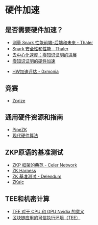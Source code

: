 # 硬件加速

## 是否需要硬件加速？

- [测量 Snark 性能前端-后端和未来 - Thaler](https://a16zcrypto.com/measuring-snark-performance-frontends-backends-and-the-future/)
- [Snark 安全性和性能 - Thaler](https://a16zcrypto.com/snark-security-and-performance/)
- [去中心化速度：零知识证明的进展](https://a16z.com/2022/04/15/zero-knowledge-proofs-hardware-decentralization-innovation/)
- [零知识证明的硬件加速](https://www.paradigm.xyz/2022/04/zk-hardware)
<!-- - [安全计算和硬件加速](https://www.sigarch.org/cryptography-for-secure-computing-a-new-hardware-acceleration-opportunity/) -->
- [HW加速评估 - 0xmonia](https://hackmd.io/@0xMonia/SkQ6-oRz3?utm_source=substack&utm_medium=email)

## 竞赛
<!-- markdown-link-check-disable -->
- [Zprize](https://hackmd.io/KGbmVFoYT2-Og30qjoG3ow#bfb53425-submission)

## 通用硬件资源和指南

- [PipeZK](https://www.microsoft.com/en-us/research/publication/pipezk-accelerating-zero-knowledge-proof-with-a-pipelined-architecture/)
- [现代硬件算法](https://en.algorithmica.org/hpc/)

## ZKP原语的基准测试

- [ZKP 框架的典范 - Celer Network](https://blog.celer.network/2023/03/01/the-pantheon-of-zero-knowledge-proof-development-frameworks/)
- [ZK Harness](https://www.zk-bench.org)
- [ZK 基准测试 - Delendum](https://github.com/delendum-xyz/zk-benchmarking)
- [ZKalc](https://zka.lc/about)


## TEE和机密计算

- [TEE 对于 CPU 和 GPU Nvidia 的意义](https://github.com/NVIDIA/nvtrust)
- [区块链应用的可信执行环境（TEE）](https://www.youtube.com/watch?v=Xq7oWtiwWII)